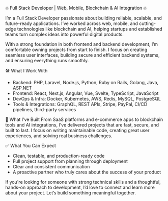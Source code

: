 🔥 Full Stack Developer | Web, Mobile, Blockchain & AI Integration 🔥

I’m a Full Stack Developer passionate about building reliable, scalable, and future-ready applications. I’ve worked across web, mobile, and cutting-edge technologies like blockchain and AI, helping startups and established teams turn complex ideas into powerful digital products.

With a strong foundation in both frontend and backend development, I’m comfortable owning projects from start to finish. I focus on creating seamless user interfaces, building secure and efficient backend systems, and ensuring everything runs smoothly.

🛠 What I Work With
- Backend: PHP, Laravel, Node.js, Python, Ruby on Rails, Golang, Java, ASP.NET
- Frontend: React, Next.js, Angular, Vue, Svelte, TypeScript, JavaScript
- DevOps & Infra: Docker, Kubernetes, AWS, Redis, MySQL, PostgreSQL
- Tools & Integrations: GraphQL, REST APIs, Stripe, PayPal, CI/CD pipelines, third-party services

📱 What I’ve Built
From SaaS platforms and e-commerce apps to blockchain tools and AI integrations, I’ve delivered projects that are fast, secure, and built to last. I focus on writing maintainable code, creating great user experiences, and solving real business challenges.

✅ What You Can Expect
- Clean, testable, and production-ready code
- Full project support from planning through deployment
- Clear and consistent communication
- A proactive partner who truly cares about the success of your product

If you're looking for someone with strong technical skills and a thoughtful, hands-on approach to development, I’d love to connect and learn more about your project. Let’s build something meaningful together.
